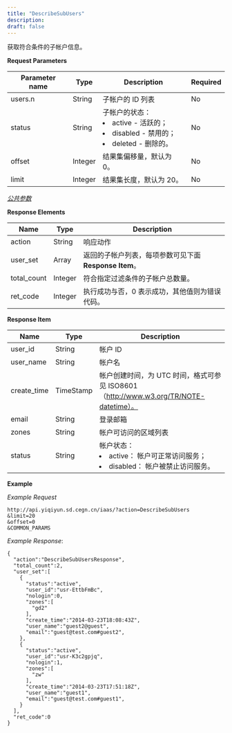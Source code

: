 ```yaml
---
title: "DescribeSubUsers"
description: 
draft: false
---
```




获取符合条件的子帐户信息。

**Request Parameters**

| Parameter name | Type | Description | Required |
| --- | --- | --- | --- |
| users.n | String | 子帐户的 ID 列表 | No |
| status | String | 子帐户的状态：<li>active - 活跃的；<li>disabled - 禁用的；<li>deleted - 删除的。 | No |
| offset | Integer | 结果集偏移量，默认为 0。 | No |
| limit | Integer | 结果集长度，默认为 20。 | No |

[_公共参数_](../../../parameters/)

**Response Elements**

| Name | Type | Description |
| --- | --- | --- |
| action | String | 响应动作 |
| user_set | Array | 返回的子帐户列表，每项参数可见下面 **Response Item**。 |
| total_count | Integer | 符合指定过滤条件的子帐户总数量。 |
| ret_code | Integer | 执行成功与否，0 表示成功，其他值则为错误代码。 |

**Response Item**

| Name | Type | Description |
| --- | --- | --- |
| user_id | String | 帐户 ID |
| user_name | String | 帐户名 |
| create_time | TimeStamp | 帐户创建时间，为 UTC 时间，格式可参见 ISO8601（http://www.w3.org/TR/NOTE-datetime）。 |
| email | String | 登录邮箱 |
| zones | String | 帐户可访问的区域列表 |
| status | String | 帐户状态：<li>active： 帐户可正常访问服务；<li>disabled： 帐户被禁止访问服务。 |

**Example**

_Example Request_

```
http://api.yiqiyun.sd.cegn.cn/iaas/?action=DescribeSubUsers
&limit=20
&offset=0
&COMMON_PARAMS
```

_Example Response_:

```
{
  "action":"DescribeSubUsersResponse",
  "total_count":2,
  "user_set":[
    {
      "status":"active",
      "user_id":"usr-EttbFmBc",
      "nologin":0,
      "zones":[
        "gd2"
      ],
      "create_time":"2014-03-23T18:08:43Z",
      "user_name":"guest2@guest",
      "email":"guest@test.com#guest2",
    },
    {
      "status":"active",
      "user_id":"usr-K3c2gpjq",
      "nologin":1,
      "zones":[
        "zw"
      ],
      "create_time":"2014-03-23T17:51:18Z",
      "user_name":"guest1",
      "email":"guest@test.com#guest1",
    }
  ],
  "ret_code":0
}
```
